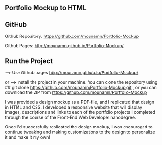 ## Portfolio Mockup to HTML

## GitHub

Github Repository: https://github.com/mounamn/Portfolio-Mockup

Github Pages: http://mounamn.github.io/Portfolio-Mockup/

## Run the Project

--> Use Github pages http://mounamn.github.io/Portfolio-Mockup/

or
--> Install the project in your machine. You can clone the repository using ## git clone https://github.com/mounamn/Portfolio-Mockup.git , 
or you can download the ZIP from https://github.com/mounamn/Portfolio-Mockup

I was provided a design mockup as a PDF-file, and I replicated that design in HTML and CSS. 
I developed a responsive website that will display images, descriptions and links to each of the portfolio projects I completed through the course of the Front-End Web Developer nanodegree.

Once I'd successfully replicated the design mockup, I was encouraged to continue tweaking and making customizations to the design to personalize it and make it my own! 